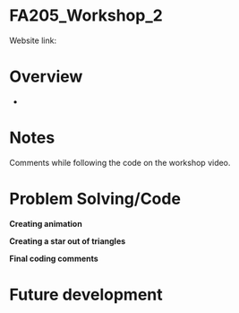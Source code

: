 # FA205_Workshop_2

Website link:


# Overview
- 

  
# Notes

Comments while following the code on the workshop video. 



# Problem Solving/Code
**Creating animation**



**Creating a star out of triangles**


**Final coding comments**


# Future development 


